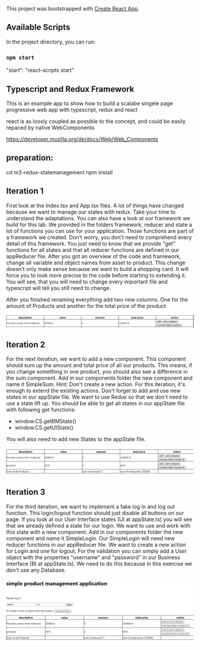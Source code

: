 This project was bootstrapped with [Create React App](https://github.com/facebook/create-react-app).

## Available Scripts

In the project directory, you can run:

### `npm start`

"start": "react-scripts start"

## Typescript and Redux Framework

This is an example app to show how to build a scalabe singele page progressive web app with typescript, redux and react

react is as loosly coupled as possible to the concept, and could be easily repaced by native WebComponents

https://developer.mozilla.org/de/docs/Web/Web_Components

## preparation: 

cd m3-redux-statemanagement
npm install


## Iteration 1

First look at the Index.tsx and App.tsx files. A lot of things have changed because we want to manage our states with redux.
Take your time to understand the adaptations. You can also have a look at our framework we build for this lab. We provided
in the folders framework, reducer and state a lot of functions you can use for your application. Those functions are part of a
framework we created. Don't worry, you don't need to comprehend every detail of this framework.
You just need to know that we provide "get" functions for all states and that all reducer functions are defined in our appReducer file.
After you got an overview of the code and framework, change all variable and object names from asset to product. This change doesn't only make sense
because we want to build a shopping card. It will force you to look more precise to the code before starting to extending it.
You will see, that you will need to change every important file and typescript will tell you still need to change.

After you finished renaming everything add two new columns. One for the amount of Products and another for the total price of the product. 


![example of the new columns](src/readmeDocs/spalten.PNG)


## Iteration 2

For the next iteration, we want to add a new component. This component should sum up the amount and total price of all our products.
This means, if you change something in one product, you should also see a difference in the sum component. 
Add in our components folder the new component and name it SimpleSum. Hint: Don't create a new action. For this iteration, it's enough
to extend the existing actions. Don't forget to add and use new states in our appState file. We want to use Redux so that we don't need
to use a state lift up. You should be able to get all states in our appState file with following get functions:
* window.CS.getBMState()
* window.CS.getUIState()

You will also need to add new States to the appState file.


![example of the new component](src/readmeDocs/summe.PNG)


## Iteration 3

For the third iteration, we want to implement a fake log in and log out function. This login/logout function should just disable all buttons on our page.
If you look at our User Interface states (UI at appState.ts) you will see that we already defined a state for our login.
We want to use and work with this state with a new component. Add in our components folder the new component and name it SimpleLogin.
Our SimpleLogin will need new reducer functions in our appReducer file. We want to create a new action for Login and one for logout. For the validation
you can simply add a User object with the properties "username" and "password" in our Business Interface (BI at appState.ts). We need to do this because in this exercise
we don't use any Database. 


![example of the new log in](src/readmeDocs/login.PNG)

